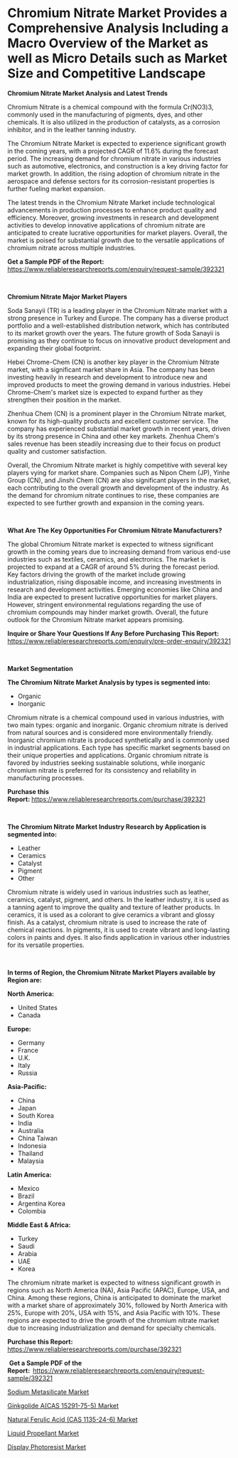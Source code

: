 <p><h1>Chromium Nitrate Market Provides a Comprehensive Analysis Including a Macro Overview of the Market as well as Micro Details such as Market Size and Competitive Landscape</h1></p><p><strong>Chromium Nitrate Market Analysis and Latest Trends</strong></p>
<p><p>Chromium Nitrate is a chemical compound with the formula Cr(NO3)3, commonly used in the manufacturing of pigments, dyes, and other chemicals. It is also utilized in the production of catalysts, as a corrosion inhibitor, and in the leather tanning industry. </p><p>The Chromium Nitrate Market is expected to experience significant growth in the coming years, with a projected CAGR of 11.6% during the forecast period. The increasing demand for chromium nitrate in various industries such as automotive, electronics, and construction is a key driving factor for market growth. In addition, the rising adoption of chromium nitrate in the aerospace and defense sectors for its corrosion-resistant properties is further fueling market expansion.</p><p>The latest trends in the Chromium Nitrate Market include technological advancements in production processes to enhance product quality and efficiency. Moreover, growing investments in research and development activities to develop innovative applications of chromium nitrate are anticipated to create lucrative opportunities for market players. Overall, the market is poised for substantial growth due to the versatile applications of chromium nitrate across multiple industries.</p></p>
<p><strong>Get a Sample PDF of the Report:&nbsp;</strong> <a href="https://www.reliableresearchreports.com/enquiry/request-sample/392321">https://www.reliableresearchreports.com/enquiry/request-sample/392321</a></p>
<p>&nbsp;</p>
<p><strong>Chromium Nitrate Major Market Players</strong></p>
<p><p>Soda Sanayii (TR) is a leading player in the Chromium Nitrate market with a strong presence in Turkey and Europe. The company has a diverse product portfolio and a well-established distribution network, which has contributed to its market growth over the years. The future growth of Soda Sanayii is promising as they continue to focus on innovative product development and expanding their global footprint.</p><p>Hebei Chrome-Chem (CN) is another key player in the Chromium Nitrate market, with a significant market share in Asia. The company has been investing heavily in research and development to introduce new and improved products to meet the growing demand in various industries. Hebei Chrome-Chem's market size is expected to expand further as they strengthen their position in the market.</p><p>Zhenhua Chem (CN) is a prominent player in the Chromium Nitrate market, known for its high-quality products and excellent customer service. The company has experienced substantial market growth in recent years, driven by its strong presence in China and other key markets. Zhenhua Chem's sales revenue has been steadily increasing due to their focus on product quality and customer satisfaction.</p><p>Overall, the Chromium Nitrate market is highly competitive with several key players vying for market share. Companies such as Nipon Chem (JP), Yinhe Group (CN), and Jinshi Chem (CN) are also significant players in the market, each contributing to the overall growth and development of the industry. As the demand for chromium nitrate continues to rise, these companies are expected to see further growth and expansion in the coming years.</p></p>
<p>&nbsp;</p>
<p><strong>What Are The Key Opportunities For Chromium Nitrate Manufacturers?</strong></p>
<p><p>The global Chromium Nitrate market is expected to witness significant growth in the coming years due to increasing demand from various end-use industries such as textiles, ceramics, and electronics. The market is projected to expand at a CAGR of around 5% during the forecast period. Key factors driving the growth of the market include growing industrialization, rising disposable income, and increasing investments in research and development activities. Emerging economies like China and India are expected to present lucrative opportunities for market players. However, stringent environmental regulations regarding the use of chromium compounds may hinder market growth. Overall, the future outlook for the Chromium Nitrate market appears promising.</p></p>
<p><strong>Inquire or Share Your Questions If Any Before Purchasing This Report:</strong> <a href="https://www.reliableresearchreports.com/enquiry/pre-order-enquiry/392321">https://www.reliableresearchreports.com/enquiry/pre-order-enquiry/392321</a></p>
<p>&nbsp;</p>
<p><strong>Market Segmentation</strong></p>
<p><strong>The Chromium Nitrate Market Analysis by types is segmented into:</strong></p>
<p><ul><li>Organic</li><li>Inorganic</li></ul></p>
<p><p>Chromium nitrate is a chemical compound used in various industries, with two main types: organic and inorganic. Organic chromium nitrate is derived from natural sources and is considered more environmentally friendly. Inorganic chromium nitrate is produced synthetically and is commonly used in industrial applications. Each type has specific market segments based on their unique properties and applications. Organic chromium nitrate is favored by industries seeking sustainable solutions, while inorganic chromium nitrate is preferred for its consistency and reliability in manufacturing processes.</p></p>
<p><strong>Purchase this Report:&nbsp;</strong><a href="https://www.reliableresearchreports.com/purchase/392321">https://www.reliableresearchreports.com/purchase/392321</a></p>
<p>&nbsp;</p>
<p><strong>The Chromium Nitrate Market Industry Research by Application is segmented into:</strong></p>
<p><ul><li>Leather</li><li>Ceramics</li><li>Catalyst</li><li>Pigment</li><li>Other</li></ul></p>
<p><p>Chromium nitrate is widely used in various industries such as leather, ceramics, catalyst, pigment, and others. In the leather industry, it is used as a tanning agent to improve the quality and texture of leather products. In ceramics, it is used as a colorant to give ceramics a vibrant and glossy finish. As a catalyst, chromium nitrate is used to increase the rate of chemical reactions. In pigments, it is used to create vibrant and long-lasting colors in paints and dyes. It also finds application in various other industries for its versatile properties.</p></p>
<p>&nbsp;</p>
<p><strong>In terms of Region, the Chromium Nitrate Market Players available by Region are:</strong></p>
<p>
    <p> <strong> North America: </strong>
        <ul>
            <li>United States</li>
            <li>Canada</li>
        </ul>
        </p> 
    <p> <strong> Europe: </strong>
        <ul>
            <li>Germany</li>
            <li>France</li>
            <li>U.K.</li>
            <li>Italy</li>
            <li>Russia</li>
        </ul>
        </p> 
    <p> <strong> Asia-Pacific: </strong>
        <ul>
            <li>China</li>
            <li>Japan</li>
            <li>South Korea</li>
            <li>India</li>
            <li>Australia</li>
            <li>China Taiwan</li>
            <li>Indonesia</li>
            <li>Thailand</li>
            <li>Malaysia</li>
        </ul>
        </p> 
    <p> <strong> Latin America: </strong>
        <ul>
            <li>Mexico</li>
            <li>Brazil</li>
            <li>Argentina Korea</li>
            <li>Colombia</li>
        </ul>
        </p> 
    <p> <strong> Middle East & Africa: </strong>
        <ul>
            <li>Turkey</li>
            <li>Saudi</li>
            <li>Arabia</li>
            <li>UAE</li>
            <li>Korea</li>
        </ul>
    </p>
    </p>
<p><p>The chromium nitrate market is expected to witness significant growth in regions such as North America (NA), Asia Pacific (APAC), Europe, USA, and China. Among these regions, China is anticipated to dominate the market with a market share of approximately 30%, followed by North America with 25%, Europe with 20%, USA with 15%, and Asia Pacific with 10%. These regions are expected to drive the growth of the chromium nitrate market due to increasing industrialization and demand for specialty chemicals.</p></p>
<p><strong>Purchase this Report: </strong><a href="https://www.reliableresearchreports.com/purchase/392321">https://www.reliableresearchreports.com/purchase/392321</a></p>
<p>&nbsp;<strong>Get a Sample PDF of the Report:&nbsp;&nbsp;</strong><a href="https://www.reliableresearchreports.com/enquiry/request-sample/392321">https://www.reliableresearchreports.com/enquiry/request-sample/392321</a></p>
<p><strong></strong></p>
<p><p><a href="https://github.com/pjcfca/Market-Research-Report-List-1/blob/main/sodium-metasilicate-market.md">Sodium Metasilicate Market</a></p><p><a href="https://sore-arch-6db.notion.site/Ginkgolide-A-CAS-15291-75-5-Market-Research-Report-The-Key-To-Successful-Business-Strategy-Forecas-a59c31a3f1ee4ff1819d7fe28838935f">Ginkgolide A(CAS 15291-75-5) Market</a></p><p><a href="https://funky-papaya-cf4.notion.site/Natural-Ferulic-Acid-CAS-1135-24-6-Market-Provides-a-Comprehensive-Analysis-Including-a-Macro-Over-449953aade514803a3e61e19b2ce5369">Natural Ferulic Acid (CAS 1135-24-6) Market</a></p><p><a href="https://view.publitas.com/reportprime-1/liquid-propellant-market-size-growth-outlook-from-2024-to-2031-projecting-at-markets-trends-analysis-by-application-regional-outlook-and-revenue/">Liquid Propellant Market</a></p><p><a href="https://github.com/johnbach50/Market-Research-Report-List-2/blob/main/display-photoresist-market.md">Display Photoresist Market</a></p></p>